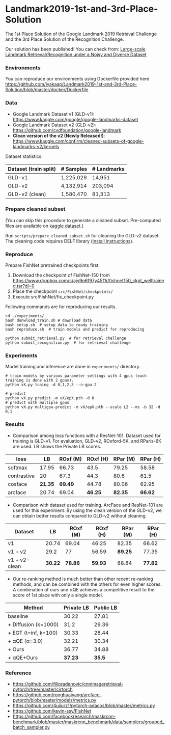 # Landmark2019-1st-and-3rd-Place-Solution

The 1st Place Solution of the Google Landmark 2019 Retrieval Challenge and the 3rd Place Solution of the Recognition Challenge.

Our solution has been published! You can check from: [Large-scale Landmark Retrieval/Recognition under a Noisy and Diverse Dataset](https://arxiv.org/abs/1906.04087)

### Environments
You can reproduce our environments using Dockerfile provided here https://github.com/lyakaap/Landmark2019-1st-and-3rd-Place-Solution/blob/master/docker/Dockerfile

### Data
* Google Landmark Dataset v1 (GLD-v1): https://www.kaggle.com/google/google-landmarks-dataset
* Google Landmark Dataset v2 (GLD-v2): https://github.com/cvdfoundation/google-landmark
* **Clean version of the v2 (Newly Released!)**: https://www.kaggle.com/confirm/cleaned-subsets-of-google-landmarks-v2/kernels

Dataset statistics:

| Dataset (train split) | # Samples  | # Landmarks  |
|-----------------------|------------|--------------|
| GLD-v1   | 1,225,029  | 14,951       |
| GLD-v2   | 4,132,914  | 203,094      |
| GLD-v2 (clean) | 1,580,470  | 81,313       |

### Prepare cleaned subset
(You can skip this procedure to generate a cleaned subset.
Pre-computed files are available on [kaggle dataset](https://www.kaggle.com/confirm/cleaned-subsets-of-google-landmarks-v2).)

Run `scripts/prepare_cleaned_subset.sh` for cleaning the GLD-v2 dataset.
The cleaning code requires DELF library ([install instructions](https://github.com/tensorflow/models/blob/master/research/delf/INSTALL_INSTRUCTIONS.md)).

### Reproduce
Prepare FishNet pretrained checkpoints first.
1. Download the checkpoint of FishNet-150 from https://www.dropbox.com/s/ajy9p6f97y45f1r/fishnet150_ckpt_welltrained.tar?dl=0
2. Place the checkpoint `src/FishNet/checkpoints/`
3. Execute src/FishNet/fix_checkpoint.py

Following commands are for reproducing our results.
```
cd ./experiments/
bash donwload_train.sh # download data
bash setup.sh  # setup data to ready training
bash reproduce.sh  # train models and predict for reproducing

python submit_retrieval.py  # for retrieval challenge
python submit_recognition.py  # for retrieval challenge
```

### Experiments
Model training and inference are done in `experiments/` directory.
```
# train models by various parameter settings with 4 gpus (each training is done with 2 gpus).
python vX.py tuning -d 0,1,2,3 --n-gpu 2

# predict
python vX.py predict -m vX/epX.pth -d 0
# predict with multiple gpus
python vX.py multigpu-predict -m vX/epX.pth --scale L2 --ms -b 32 -d 0,1
```

### Results

* Comparison among loss functions with a ResNet-101. Dataset used for training is GLD-v1.
For evaluation, GLD-v2, ROxford-5K, and RParis-6K are used. LB shows the Private LB scores.

| loss        | LB | ROxf (M) | ROxf (H) | RPar (M) | RPar (H) |
|-------------|-------|----------------|----------------|---------------|---------------|
| softmax     | 17.95 | 66.73          | 43.5           | 79.25         | 58.58         |
| contrastive | 20    | 67.3           | 44.3           | 80.6          | 61.5          |
| cosface     | **21.35** | **69.49**  | 44.78          | 80.06         | 62.95         |
| arcface     | 20.74 | 69.04          | **46.25**          | **82.35**         | **66.62**         |

* Comparison with dataset used for training. ArcFace and ResNet-101 are used for this experiment.
By using the clean version of the GLD-v2, we can obtain better results compared to GLD-v2 without cleaning.

| Dataset       | LB    | ROxf (M) | ROxf (H) | RPar (M) | RPar (H) |
|---------------|-------|----------|----------|----------|----------|
| v1            | 20.74 | 69.04    | 46.25    | 82.35    | 66.62    |
| v1 + v2       | 29.2  | 77       | 56.59    | **89.25**    | 77.35    |
| v1 + v2-clean | **30.22** | **78.86**    | **59.93**    | 88.84    | **77.82**    |

* Our re-ranking method is much better than other recent re-ranking methods, and can be combined with the others for even higher scores.
A combination of ours and αQE achieves a competitive result to the score of 1st place with only a single model.


| Method               | Private LB | Public LB |
|----------------------|------------|-----------|
| baseline             | 30.22      | 27.81     |
| + Diffusion (k=1000) | 31.2       | 29.36     |
| + EGT (t=inf, k=100) | 30.33      | 28.44     |
| + αQE (α=3.0)        | 32.21      | 30.34     |
| + Ours               | 36.77      | 34.88     |
| + αQE+Ours           | **37.23**      | **35.5**      |

### Reference
* https://github.com/filipradenovic/cnnimageretrieval-pytorch/tree/master/cirtorch
* https://github.com/ronghuaiyang/arcface-pytorch/blob/master/models/metrics.py
* https://github.com/4uiiurz1/pytorch-adacos/blob/master/metrics.py
* https://github.com/kevin-ssy/FishNet
* https://github.com/facebookresearch/maskrcnn-benchmark/blob/master/maskrcnn_benchmark/data/samplers/grouped_batch_sampler.py

